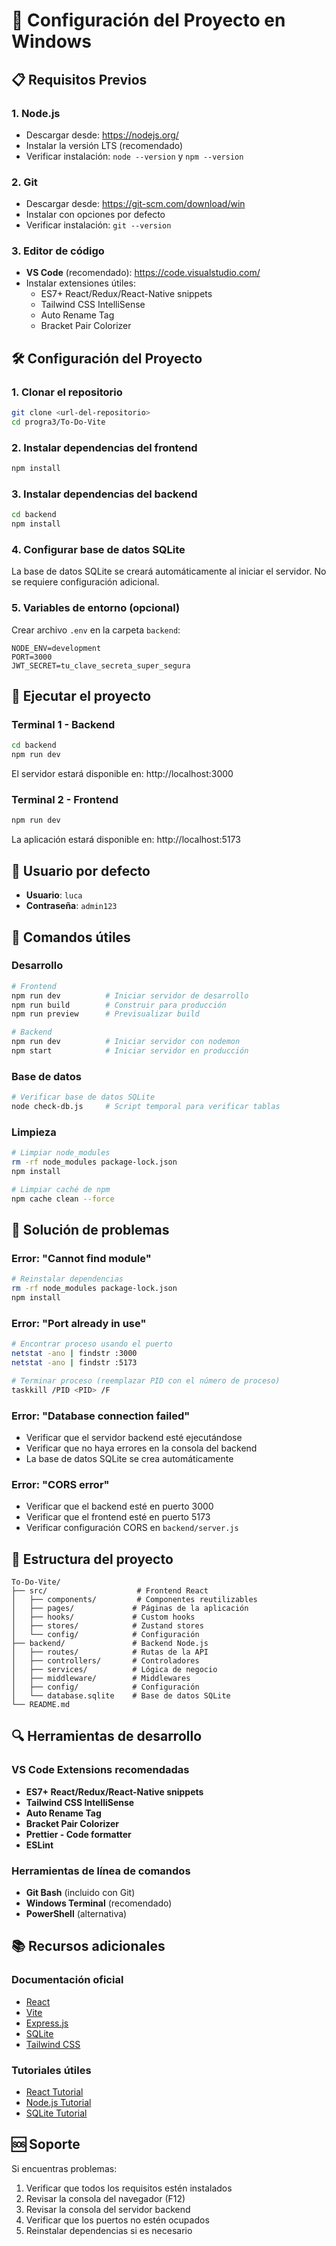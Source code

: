 # 🚀 Configuración del Proyecto en Windows

## 📋 Requisitos Previos

### 1. Node.js
- Descargar desde: https://nodejs.org/
- Instalar la versión LTS (recomendado)
- Verificar instalación: `node --version` y `npm --version`

### 2. Git
- Descargar desde: https://git-scm.com/download/win
- Instalar con opciones por defecto
- Verificar instalación: `git --version`

### 3. Editor de código
- **VS Code** (recomendado): https://code.visualstudio.com/
- Instalar extensiones útiles:
  - ES7+ React/Redux/React-Native snippets
  - Tailwind CSS IntelliSense
  - Auto Rename Tag
  - Bracket Pair Colorizer

## 🛠️ Configuración del Proyecto

### 1. Clonar el repositorio
```bash
git clone <url-del-repositorio>
cd progra3/To-Do-Vite
```

### 2. Instalar dependencias del frontend
```bash
npm install
```

### 3. Instalar dependencias del backend
```bash
cd backend
npm install
```

### 4. Configurar base de datos SQLite
La base de datos SQLite se creará automáticamente al iniciar el servidor. No se requiere configuración adicional.

### 5. Variables de entorno (opcional)
Crear archivo `.env` en la carpeta `backend`:
```env
NODE_ENV=development
PORT=3000
JWT_SECRET=tu_clave_secreta_super_segura
```

## 🚀 Ejecutar el proyecto

### Terminal 1 - Backend
```bash
cd backend
npm run dev
```
El servidor estará disponible en: http://localhost:3000

### Terminal 2 - Frontend
```bash
npm run dev
```
La aplicación estará disponible en: http://localhost:5173

## 👤 Usuario por defecto
- **Usuario**: `luca`
- **Contraseña**: `admin123`

## 🔧 Comandos útiles

### Desarrollo
```bash
# Frontend
npm run dev          # Iniciar servidor de desarrollo
npm run build        # Construir para producción
npm run preview      # Previsualizar build

# Backend
npm run dev          # Iniciar servidor con nodemon
npm start            # Iniciar servidor en producción
```

### Base de datos
```bash
# Verificar base de datos SQLite
node check-db.js     # Script temporal para verificar tablas
```

### Limpieza
```bash
# Limpiar node_modules
rm -rf node_modules package-lock.json
npm install

# Limpiar caché de npm
npm cache clean --force
```

## 🐛 Solución de problemas

### Error: "Cannot find module"
```bash
# Reinstalar dependencias
rm -rf node_modules package-lock.json
npm install
```

### Error: "Port already in use"
```bash
# Encontrar proceso usando el puerto
netstat -ano | findstr :3000
netstat -ano | findstr :5173

# Terminar proceso (reemplazar PID con el número de proceso)
taskkill /PID <PID> /F
```

### Error: "Database connection failed"
- Verificar que el servidor backend esté ejecutándose
- Verificar que no haya errores en la consola del backend
- La base de datos SQLite se crea automáticamente

### Error: "CORS error"
- Verificar que el backend esté en puerto 3000
- Verificar que el frontend esté en puerto 5173
- Verificar configuración CORS en `backend/server.js`

## 📁 Estructura del proyecto

```
To-Do-Vite/
├── src/                    # Frontend React
│   ├── components/         # Componentes reutilizables
│   ├── pages/             # Páginas de la aplicación
│   ├── hooks/             # Custom hooks
│   ├── stores/            # Zustand stores
│   └── config/            # Configuración
├── backend/               # Backend Node.js
│   ├── routes/            # Rutas de la API
│   ├── controllers/       # Controladores
│   ├── services/          # Lógica de negocio
│   ├── middleware/        # Middlewares
│   ├── config/            # Configuración
│   └── database.sqlite    # Base de datos SQLite
└── README.md
```

## 🔍 Herramientas de desarrollo

### VS Code Extensions recomendadas
- **ES7+ React/Redux/React-Native snippets**
- **Tailwind CSS IntelliSense**
- **Auto Rename Tag**
- **Bracket Pair Colorizer**
- **Prettier - Code formatter**
- **ESLint**

### Herramientas de línea de comandos
- **Git Bash** (incluido con Git)
- **Windows Terminal** (recomendado)
- **PowerShell** (alternativa)

## 📚 Recursos adicionales

### Documentación oficial
- [React](https://react.dev/)
- [Vite](https://vitejs.dev/)
- [Express.js](https://expressjs.com/)
- [SQLite](https://www.sqlite.org/)
- [Tailwind CSS](https://tailwindcss.com/)

### Tutoriales útiles
- [React Tutorial](https://react.dev/learn)
- [Node.js Tutorial](https://nodejs.org/en/learn/)
- [SQLite Tutorial](https://www.sqlite.org/quickstart.html)

## 🆘 Soporte

Si encuentras problemas:
1. Verificar que todos los requisitos estén instalados
2. Revisar la consola del navegador (F12)
3. Revisar la consola del servidor backend
4. Verificar que los puertos no estén ocupados
5. Reinstalar dependencias si es necesario 